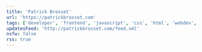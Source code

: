 ```yaml
---
title: 'Patrick Brosset'
url: 'https://patrickbrosset.com'
tags: ['developer', 'frontend', 'javascript', 'css', 'html', 'webdev', 'devtools', 'browser', 'standards']
updatesFeed: 'http://patrickbrosset.com/feed.xml'
nsfw: false
rss: true
---
```


